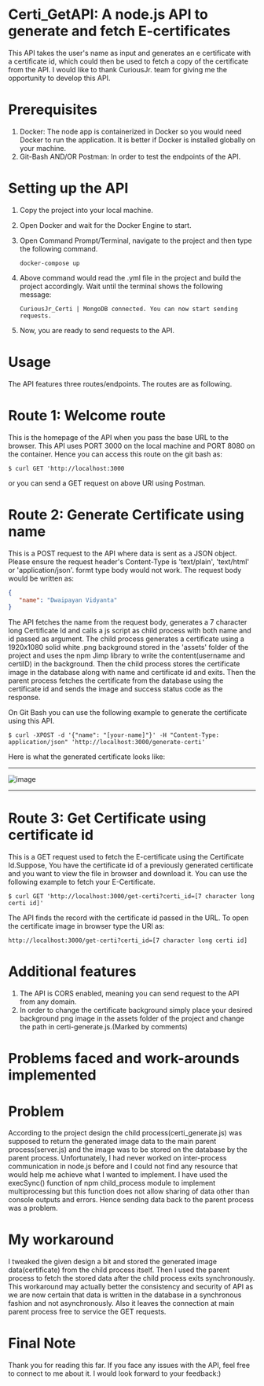 ﻿# Certi_GetAPI: A node.js API to generate and fetch E-certificates
 
 This API takes the user's name as input and generates an e certificate with a certificate id, which could then be used to fetch a copy of the certificate from the API. I would like to thank CuriousJr. team for giving me the opportunity to develop this API.
 
 # Prerequisites
 
 1. Docker: The node app is containerized in Docker so you would need Docker to run the application. It is better if Docker is installed globally on your machine.
 2. Git-Bash AND/OR Postman: In order to test the endpoints of the API.

 # Setting up the API
 
 1. Copy the project into your local machine.
 2. Open Docker and wait for the Docker Engine to start. 
 3. Open Command Prompt/Terminal, navigate to the project and then type the following command.

    ```
    docker-compose up
    ```
    
 4. Above command would read the .yml file in the project and build the project accordingly. Wait until the terminal shows the following message:

    ```
    CuriousJr_Certi | MongoDB connected. You can now start sending requests.
    ```

 5. Now, you are ready to send requests to the API.

 # Usage
 
 The API features three routes/endpoints. The routes are as following.
 
 # Route 1: Welcome route
 
 This is the homepage of the API when you pass the base URL to the browser. This API uses PORT 3000 on the local machine and PORT 8080 on the container. Hence you can access      this route on the git bash as:
 
 ```cURL
 $ curl GET 'http://localhost:3000
 ```
 
 or you can send a GET request on above URl using Postman.
 
 # Route 2: Generate Certificate using name
 
 This is a POST request to the API where data is sent as a JSON object. Please ensure the request header's Content-Type is 'text/plain', 'text/html' or 'application/json'. formt type body would not work.
 The request body would be written as:
 ```json
{
    "name": "Dwaipayan Vidyanta"
} 
 ```
 The API fetches the name from the request body, generates a 7 character long Certificate Id and calls a js script as child process with both name and id passed as argument. The child process generates a certificate using a 1920x1080 solid white .png background stored in the 'assets' folder of the project and uses the npm Jimp library to write the content(username and certiID) in the background. Then the child process stores the certificate image in the database along with name and certificate id and exits. Then the parent process fetches the certificate from the database using the certificate id and sends the image and success status code as the response.
 
 On Git Bash you can use the following example to generate the certificate using this API.
 
 ```
 $ curl -XPOST -d '{"name": "[your-name]"}' -H "Content-Type: application/json" 'http://localhost:3000/generate-certi'
 ```
 
 Here is what the generated certificate looks like:
 
 ---------------------------------------------------------------------------------------------------------------
 ![image](https://user-images.githubusercontent.com/51186857/125657871-deb62794-9cb8-478e-9c79-f213632d3c04.png)
 
 ---------------------------------------------------------------------------------------------------------------

 
 # Route 3: Get Certificate using certificate id
 
 This is a GET request used to fetch the E-certificate using the Certificate Id.Suppose, You have the certificate id of a previously generated certificate and you want to view the file in browser and download it. You can use the following example to fetch your E-Certificate.
 
 ```
 $ curl GET 'http://localhost:3000/get-certi?certi_id=[7 character long certi id]'
 ```
 
 The API finds the record with the certificate id passed in the URL. To open the certificate image in browser type the URl as:
 
 ```
 http://localhost:3000/get-certi?certi_id=[7 character long certi id]
 ```
 
 # Additional features
 
 1. The API is CORS enabled, meaning you can send request to the API from any domain.
 2. In order to change the certificate background simply place your desired background png image in the assets folder of the project and change the path in certi-generate.js.(Marked by comments)
 
 # Problems faced and work-arounds implemented
 
 # Problem
 
 According to the project design the child process(certi_generate.js) was supposed to return the generated image data to the main parent process(server.js) and the image was to be stored on the database by the parent process. Unfortunately, I had never worked on inter-process communication in node.js before and I could not find any resource that would help me achieve what I wanted to implement. I have used the execSync() function of npm child_process module to implement multiprocessing but this function does not allow sharing of data other than console outputs and errors. Hence sending data back to the parent process was a problem.
 
 # My workaround
 
 I tweaked the given design a bit and stored the generated image data(certificate) from the child process itself. Then I used the parent process to fetch the stored data after the child process exits synchronously. This workaround may actually better the consistency and security of API as we are now certain that data is written in the database in a synchronous fashion and not asynchronously. Also it leaves the connection at main parent process free to service the GET requests.
 
 # Final Note
 
 Thank you for reading this far. If you face any issues with the API, feel free to connect to me about it. I would look forward to your feedback:)
 

